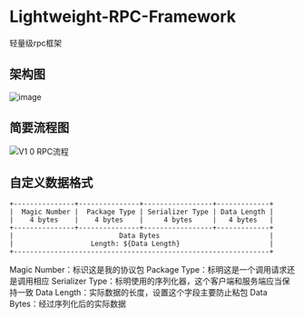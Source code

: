 # Lightweight-RPC-Framework
轻量级rpc框架

## 架构图
![image](https://user-images.githubusercontent.com/56989167/124855860-287cd180-dfdc-11eb-95ac-61311a7ad742.png)


## 简要流程图
![V1 0 RPC流程](https://user-images.githubusercontent.com/56989167/124855056-f61ea480-dfda-11eb-8787-08e0663e96b6.png)

## 自定义数据格式
```
+---------------+---------------+-----------------+-------------+
|  Magic Number |  Package Type | Serializer Type | Data Length |
|    4 bytes    |    4 bytes    |     4 bytes     |   4 bytes   |
+---------------+---------------+-----------------+-------------+
|                          Data Bytes                           |
|                   Length: ${Data Length}                      |
+---------------------------------------------------------------+
```
Magic Number：标识这是我的协议包
Package Type：标明这是一个调用请求还是调用相应
Serializer Type：标明使用的序列化器，这个客户端和服务端应当保持一致
Data Length：实际数据的长度，设置这个字段主要防止粘包
Data Bytes：经过序列化后的实际数据
